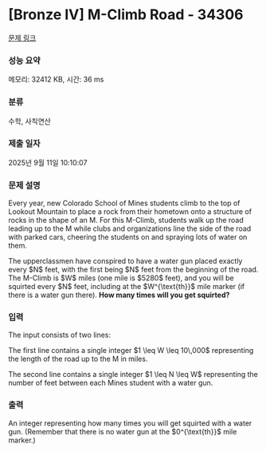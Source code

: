 # [Bronze IV] M-Climb Road - 34306 

[문제 링크](https://www.acmicpc.net/problem/34306) 

### 성능 요약

메모리: 32412 KB, 시간: 36 ms

### 분류

수학, 사칙연산

### 제출 일자

2025년 9월 11일 10:10:07

### 문제 설명

<p>Every year, new Colorado School of Mines students climb to the top of Lookout Mountain to place a rock from their hometown onto a structure of rocks in the shape of an M. For this M-Climb, students walk up the road leading up to the M while clubs and organizations line the side of the road with parked cars, cheering the students on and spraying lots of water on them.</p>

<p>The upperclassmen have conspired to have a water gun placed exactly every $N$ feet, with the first being $N$ feet from the beginning of the road. The M-Climb is $W$ miles (one mile is $5280$ feet), and you will be squirted every $N$ feet, including at the $W^{\text{th}}$ mile marker (if there is a water gun there). <strong>How many times will you get squirted?</strong></p>

### 입력 

 <p>The input consists of two lines:</p>

<p>The first line contains a single integer $1 \leq W \leq 10\,000$ representing the length of the road up to the M in miles.</p>

<p>The second line contains a single integer $1 \leq N \leq W$ representing the number of feet between each Mines student with a water gun.</p>

### 출력 

 <p>An integer representing how many times you will get squirted with a water gun. (Remember that there is no water gun at the $0^{\text{th}}$ mile marker.)</p>

